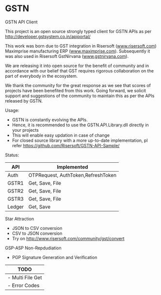 # GSTN 
GSTN API Client

This project is an open source strongly typed client for GSTN APIs as per http://developer.gstsystem.co.in/apiportal/

This work was born due to GST integration in Risersoft (www.risersoft.com) Maximprise manufacturing ERP (www.maximprise.com).
Subsequently it was also used in Risersoft GstNirvana (www.gstnirvana.com).

We are releasing it into open source for the benefit of community and in accordance with our belief that GST requires rigorous collaboration on the part of everybody in the ecosystem.

We thank the community for the great response as we see that scores of projects have been benefited from this work. Going forward, we solicit support and suggestions of the community to maintain this as per the APIs released by GSTN.


Usage:
- GSTN is constantly evolving the APIs.
- Hence, it is recommended to use the GSTN.API.Library.dll directly in your projects
- This will enable easy updation in case of change
- For closed source library with a more up-to-date implementation, pl refer https://github.com/Risersoft/GSTN-API-Sample/

Status:

| API    | Implemented                        | 
|--------|------------------------------------|
| Auth   | OTPRequest, AuthToken,RefreshToken |         
| GSTR1  | Get, Save, File                    |
| GSTR2  | Get, Save, File                    |
| GSTR3  | Get, Save, File                    |
| Ledger | Get, Save                          |

Star Attraction
- JSON to CSV conversion
- CSV to JSON conversion
- Try on http://www.risersoft.com/community/gst/convert

GSP-ASP Non-Repdudiation
- PGP Signature Generation and Verification


| TODO                                                     |
|----------------------------------------------------------|
|  - Multi File Get                                        | 
|  - Error Codes                                           | 



